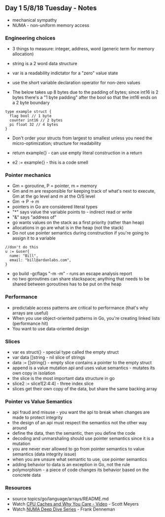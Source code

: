 ## Day 1 5/8/18 Tuesday - Notes

* mechanical sympathy
* NUMA - non-uniform memory access

### Engineering choices

* 3 things to measure: integer, address, word (generic term for memory allocation)
* string is a 2 word data structure
* var is a readability indictator for a "zero" value state
* use the short variable declaration operator for non-zero values

* The below takes up 8 bytes due to the padding of bytes; since int16 is
  2 bytes there's a "1 byte padding" after the bool so that the int16
  ends on a 2 byte boundary

```
type example struct {
  flag bool // 1 byte
  counter int16 // 2 bytes
  pi float 32 // 4 bytes
}
```

* Don't order your structs from largest to smallest unless you need the
  micro-optimization; structure for readability

* return example{} - can use empty literal construction in a return
* e2 := example{} - this is a code smell

### Pointer mechanics

* Gm = goroutine, P = pointer, m = memory
* Gm and m are responsible for keeping track of what's next to execute,
  Gm at the go level and m at the O/S level
* Gm -> P -> m
* pointers in Go are considered literal types
* "*" says value the variable points to - indirect read or write
* "&" says "address of"
* go wants values on the stack as a first priority (rather than heap)
* allocations in go are what is in the heap (not the stack)
* Do not use pointer semantics during construction if you're going to
  assign it to a variable

```
//don't do this
u := &user{
  name: "Bill",
  email: "bill@ardanlabs.com",
}
```

* go build -gcflags "-m -m" - runs an escape analysis report
* no two goroutines can share stackspace; anything that needs to be shared between goroutines has to be put on the heap

### Performance

* predictable access patterns are critical to performance (that's why arrays are useful)
* When you use object-oriented patterns in Go, you're creating linked lists (performance hit)
* You want to use data-oriented design

### Slices

* var es struct{} - special type called the empty struct
* var data []string - nil slice of strings
* data := []string{} - empty slice contains a pointer to the empty struct
* append is a value mutation api and uses value semantics - mutates its own copy in isolation
* the slice is the most important data structure in go
* slice2 := slice1[2:4:4] - three index slice
* slices get their own copy of the data, but share the same backing array

### Pointer vs Value Semantics

* api fraud and misuse - you want the api to break when changes are made to protect integrity
* the design of an api must respect the semantics not the other way around
* define the data, then the semantic, then you define the code
* decoding and unmarshaling should use pointer semantics since it is a mutation
* you are never ever allowed to go from pointer semantics to value semantics (data integrity issue)
* when you are unsure what semantic to use, use pointer semantics
* adding behavior to data is an exception in Go, not the rule
* polymorphism - a piece of code changes its behavior based on the concrete data

### Resources

* source topics/go/language/arrays/README.md
* Watch [CPU Caches and Why You Care - Video](https://www.youtube.com/watch?v=WDIkqP4JbkE) - Scott Meyers
* Watch [NUMA Deep Dive Series](http://frankdenneman.nl/2016/07/06/introduction-2016-numa-deep-dive-series/) - Frank Denneman
